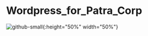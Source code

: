 # Wordpress_for_Patra_Corp

![github-small](https://user-images.githubusercontent.com/57076637/96325982-e4cfdb00-0ffa-11eb-98b7-ee0cd1f6e7b5.png){:height="50%" width="50%"}
